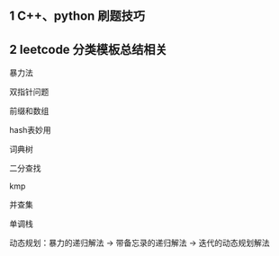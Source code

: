 ## 1 C++、python 刷题技巧



## 2 leetcode 分类模板总结相关

暴力法

双指针问题

前缀和数组

hash表妙用

词典树

二分查找

kmp 

并查集 

单调栈

动态规划：暴力的递归解法 -> 带备忘录的递归解法 -> 迭代的动态规划解法


